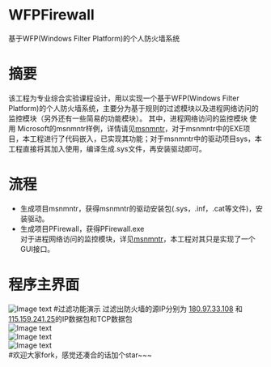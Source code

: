 # WFPFirewall
基于WFP(Windows Filter Platform)的个人防火墙系统

# 摘要
该工程为专业综合实验课程设计，用以实现一个基于WFP(Windows Filter Platform)的个人防火墙系统，主要分为基于规则的过滤模块以及进程网络访问的监控模块（另外还有一些简易的功能模块）。
其中，进程网络访问的监控模块 使用 Microsoft的msnmntr样例，详情请见[msnmntr](https://github.com/Microsoft/Windows-driver-samples/tree/master/network/trans/msnmntr)，对于msnmntr中的EXE项目，本工程进行了代码嵌入，已实现其功能；对于msnmntr中的驱动项目sys，本工程直接将其加入使用，编译生成.sys文件，再安装驱动即可。

# 流程
* 生成项目msnmntr，获得msnmntr的驱动安装包(.sys，.inf，.cat等文件)，安装驱动。</br>
* 生成项目PFirewall，获得PFirewall.exe  </br>
对于进程网络访问的监控模块，详见[msnmntr](https://github.com/Microsoft/Windows-driver-samples/tree/master/network/trans/msnmntr)，本工程对其只是实现了一个GUI接口。

# 程序主界面
![Image text](https://github.com/raymon-tian/WFPFirewall/blob/master/ImageFolder/main.png)
#过滤功能演示
过滤出防火墙的源IP分别为 [180.97.33.108](http://180.97.33.108/) 和 [115.159.241.25](http://115.159.241.95/)的IP数据包和TCP数据包</br>
![Image text](https://github.com/raymon-tian/WFPFirewall/blob/master/ImageFolder/filter.png)</br>
![Image text](https://github.com/raymon-tian/WFPFirewall/blob/master/ImageFolder/r1.png)</br>
![Image text](https://github.com/raymon-tian/WFPFirewall/blob/master/ImageFolder/r2.png)</br>
#欢迎大家fork，感觉还凑合的话加个star~~~
